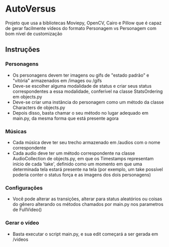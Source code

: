 # AutoVersus
Projeto que usa a bibliotecas Moviepy, OpenCV, Cairo e Pillow que é capaz de gerar facilmente vídeos do formato Personagem vs Personagem com bom nível de customização

## Instruções
### Personagens
- Os personagens devem ter imagens ou gifs de "estado padrão" e "vitória" armazenados em /images ou /gifs
- Deve-se escolher alguma modalidade de status e criar seus status correspondentes a essa modalidade, conferível na classe StatsOrdering em objects.py
- Deve-se criar uma instância do personagem como um método da classe Characters de objects.py
- Depois disso, basta chamar o seu método no lugar adequado em main.py, da mesma forma que está presente agora

### Músicas
- Cada música deve ter seu trecho armazenado em /audios com o nome correspondente
- Cada audio deve ter um método correspondente na classe AudioCollection de objects.py, em que os Timestamps representam início de cada 'take', definido como um momento em que uma determinada tela estará presente na tela (por exemplo, um take possível poderia conter o status força e as imagens dos dois personagens)

### Configurações
- Você pode alterar as transições, alterar para status aleatórios ou coisas do gênero alterando os métodos chamados por main.py nos parametros de FullVideo()

### Gerar o vídeo
- Basta executar o script main.py, e sua edit começará a ser gerada em /videos
